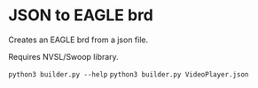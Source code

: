 # JSON to EAGLE brd

Creates an EAGLE brd from a json file.

Requires NVSL/Swoop library.

`python3 builder.py --help`
`python3 builder.py VideoPlayer.json`
